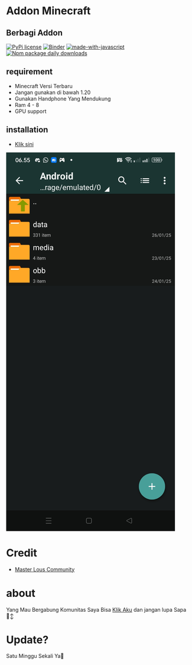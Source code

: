 # Addon Minecraft
## Berbagi Addon

[![PyPi license](https://badgen.net/pypi/license/pip/)](https://pypi.org/project/pip/)
[![Binder](https://mybinder.org/badge_logo.svg)](https://mybinder.org/v2/gh/Naereen/badges/master)
[![made-with-javascript](https://img.shields.io/badge/Made%20with-JavaScript-1f425f.svg)](https://www.javascript.com)
[![Npm package daily downloads](https://badgen.net/npm/dm/express)](https://npmjs.com/package/express)

## requirement
- Minecraft Versi Terbaru
- Jangan gunakan di bawah 1.20
- Gunakan Handphone Yang Mendukung
- Ram 4 - 8
- GPU support



## installation
-  [Klik sini](https://youtu.be/2RxBMnzJ26I?si=LUg3LfxnThLKpzAj)

![alt text](https://github.com/kintil555/minecraftku/blob/main/Screenshot_2025-01-26-06-55-16-59_db51e592e420a9871f4a37915a68789b.jpg?raw=true)





# Credit
- [Master Lous Community](https://discord.gg/UCKNPYsq)





# about

Yang Mau Bergabung Komunitas Saya Bisa [Klik Aku](https://discord.gg/kVQE4KfS) dan jangan lupa Sapa 🙂‍↕️ 

# Update?

Satu Minggu Sekali Ya🤪
